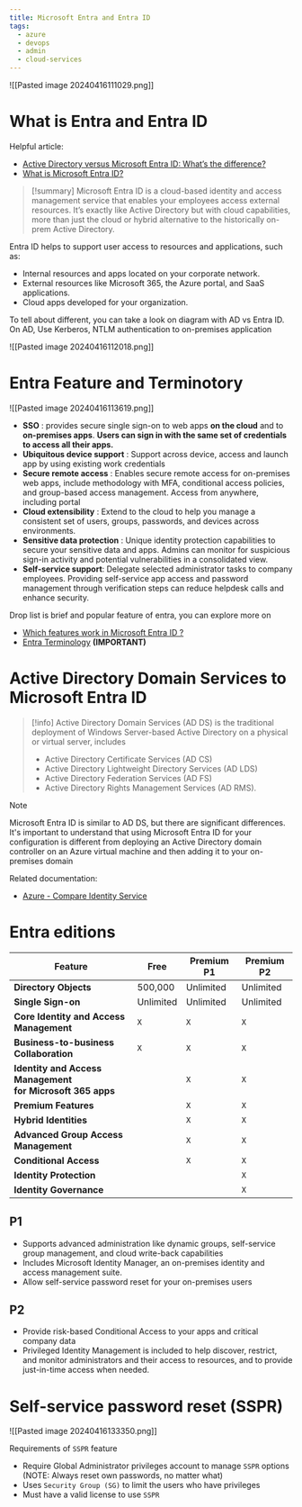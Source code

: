 ```yaml
---
title: Microsoft Entra and Entra ID
tags:
  - azure
  - devops
  - admin
  - cloud-services
---
```

![[Pasted image 20240416111029.png]]

# What is Entra and Entra ID

Helpful article:

- [Active Directory versus Microsoft Entra ID: What’s the difference?](https://www.pdq.com/blog/active-directory-versus-microsoft-entra-id/)
- [What is Microsoft Entra ID?](https://learn.microsoft.com/en-us/entra/fundamentals/whatis)

>[!summary]
>Microsoft Entra ID is a cloud-based identity and access management service that enables your employees access external resources. It’s exactly like Active Directory but with cloud capabilities, more than just the cloud or hybrid alternative to the historically on-prem Active Directory.

Entra ID helps to support user access to resources and applications, such as:

- Internal resources and apps located on your corporate network.
- External resources like Microsoft 365, the Azure portal, and SaaS applications.
- Cloud apps developed for your organization.

To tell about different, you can take a look on diagram with AD vs Entra ID. On AD, Use Kerberos, NTLM authentication to on-premises application

![[Pasted image 20240416112018.png]]


# Entra Feature and Terminotory

![[Pasted image 20240416113619.png]]

- **SSO** : provides secure single sign-on to web apps **on the cloud** and to **on-premises apps**. **Users can sign in with the same set of credentials to access all their apps.**
- **Ubiquitous device support** : Support across device, access and launch app by using existing work credentials
- **Secure remote access** : Enables secure remote access for on-premises web apps, include methodology with MFA, conditional access policies, and group-based access management. Access from anywhere, including portal
- **Cloud extensibility** : Extend to the cloud to help you manage a consistent set of users, groups, passwords, and devices across environments.
- **Sensitive data protection** : Unique identity protection capabilities to secure your sensitive data and apps. Admins can monitor for suspicious sign-in activity and potential vulnerabilities in a consolidated view.
- **Self-service support**: Delegate selected administrator tasks to company employees. Providing self-service app access and password management through verification steps can reduce helpdesk calls and enhance security.

Drop list is brief and popular feature of entra, you can explore more on

- [Which features work in Microsoft Entra ID ?](https://learn.microsoft.com/en-us/entra/fundamentals/whatis#which-features-work-in-microsoft-entra-id)
- [Entra Terminology](https://learn.microsoft.com/en-us/entra/fundamentals/whatis#terminology) **(IMPORTANT)**

# Active Directory Domain Services to Microsoft Entra ID

>[!info]
>Active Directory Domain Services (AD DS) is the traditional deployment of Windows Server-based Active Directory on a physical or virtual server, includes
>- Active Directory Certificate Services (AD CS)
>- Active Directory Lightweight Directory Services (AD LDS)
>- Active Directory Federation Services (AD FS)
>- Active Directory Rights Management Services (AD RMS).
>

>[!note]
>Microsoft Entra ID is similar to AD DS, but there are significant differences. It's important to understand that using Microsoft Entra ID for your configuration is different from deploying an Active Directory domain controller on an Azure virtual machine and then adding it to your on-premises domain

Related documentation:

- [Azure - Compare Identity Service](https://learn.microsoft.com/en-us/entra/identity/domain-services/compare-identity-solutions)

# Entra editions

| Feature                                                        | Free      | Premium P1 | Premium P2 |
| -------------------------------------------------------------- | --------- | ---------- | ---------- |
| **Directory Objects**                                          | 500,000   | Unlimited  | Unlimited  |
| **Single Sign-on**                                             | Unlimited | Unlimited  | Unlimited  |
| **Core Identity and Access Management**                        | `X`       | `X`        | `X`        |
| **Business-to-business Collaboration**                         | `X`       | `X`        | `X`        |
| **Identity and Access Management  <br>for Microsoft 365 apps** |           | `X`        | `X`        |
| **Premium Features**                                           |           | `X`        | `X`        |
| **Hybrid Identities**                                          |           | `X`        | `X`        |
| **Advanced Group Access Management**                           |           | `X`        | `X`        |
| **Conditional Access**                                         |           | `X`        | `X`        |
| **Identity Protection**                                        |           |            | `X`        |
| **Identity Governance**                                        |           |            | `X`        |
## P1

- Supports advanced administration like dynamic groups, self-service group management, and cloud write-back capabilities
- Includes Microsoft Identity Manager, an on-premises identity and access management suite.
- Allow self-service password reset for your on-premises users

## P2

- Provide risk-based Conditional Access to your apps and critical company data
- Privileged Identity Management is included to help discover, restrict, and monitor administrators and their access to resources, and to provide just-in-time access when needed.

# Self-service password reset (SSPR) 

![[Pasted image 20240416133350.png]]

Requirements of `SSPR` feature

- Require Global Administrator privileges account to manage `SSPR` options (NOTE: Always reset own passwords, no matter what)
- Uses `Security Group (SG)` to limit the users who have privileges
- Must have a valid license to use `SSPR`